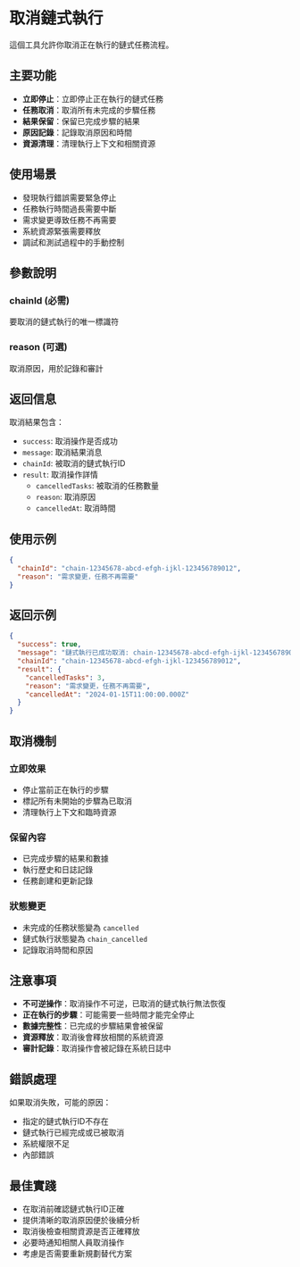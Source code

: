 # 取消鏈式執行

這個工具允許你取消正在執行的鏈式任務流程。

## 主要功能

- **立即停止**：立即停止正在執行的鏈式任務
- **任務取消**：取消所有未完成的步驟任務
- **結果保留**：保留已完成步驟的結果
- **原因記錄**：記錄取消原因和時間
- **資源清理**：清理執行上下文和相關資源

## 使用場景

- 發現執行錯誤需要緊急停止
- 任務執行時間過長需要中斷
- 需求變更導致任務不再需要
- 系統資源緊張需要釋放
- 調試和測試過程中的手動控制

## 參數說明

### chainId (必需)
要取消的鏈式執行的唯一標識符

### reason (可選)
取消原因，用於記錄和審計

## 返回信息

取消結果包含：
- `success`: 取消操作是否成功
- `message`: 取消結果消息
- `chainId`: 被取消的鏈式執行ID
- `result`: 取消操作詳情
  - `cancelledTasks`: 被取消的任務數量
  - `reason`: 取消原因
  - `cancelledAt`: 取消時間

## 使用示例

```json
{
  "chainId": "chain-12345678-abcd-efgh-ijkl-123456789012",
  "reason": "需求變更，任務不再需要"
}
```

## 返回示例

```json
{
  "success": true,
  "message": "鏈式執行已成功取消: chain-12345678-abcd-efgh-ijkl-123456789012",
  "chainId": "chain-12345678-abcd-efgh-ijkl-123456789012",
  "result": {
    "cancelledTasks": 3,
    "reason": "需求變更，任務不再需要",
    "cancelledAt": "2024-01-15T11:00:00.000Z"
  }
}
```

## 取消機制

### 立即效果
- 停止當前正在執行的步驟
- 標記所有未開始的步驟為已取消
- 清理執行上下文和臨時資源

### 保留內容
- 已完成步驟的結果和數據
- 執行歷史和日誌記錄
- 任務創建和更新記錄

### 狀態變更
- 未完成的任務狀態變為 `cancelled`
- 鏈式執行狀態變為 `chain_cancelled`
- 記錄取消時間和原因

## 注意事項

- **不可逆操作**：取消操作不可逆，已取消的鏈式執行無法恢復
- **正在執行的步驟**：可能需要一些時間才能完全停止
- **數據完整性**：已完成的步驟結果會被保留
- **資源釋放**：取消後會釋放相關的系統資源
- **審計記錄**：取消操作會被記錄在系統日誌中

## 錯誤處理

如果取消失敗，可能的原因：
- 指定的鏈式執行ID不存在
- 鏈式執行已經完成或已被取消
- 系統權限不足
- 內部錯誤

## 最佳實踐

- 在取消前確認鏈式執行ID正確
- 提供清晰的取消原因便於後續分析
- 取消後檢查相關資源是否正確釋放
- 必要時通知相關人員取消操作
- 考慮是否需要重新規劃替代方案

